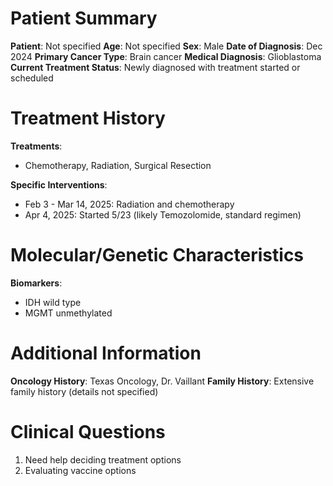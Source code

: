 # Patient Summary
**Patient**: Not specified **Age**: Not specified **Sex**: Male **Date of Diagnosis**: Dec 2024 **Primary Cancer Type**: Brain cancer **Medical Diagnosis**: Glioblastoma **Current Treatment Status**: Newly diagnosed with treatment started or scheduled

# Treatment History
**Treatments**:
* Chemotherapy, Radiation, Surgical Resection

**Specific Interventions**:
* Feb 3 - Mar 14, 2025: Radiation and chemotherapy
* Apr 4, 2025: Started 5/23 (likely Temozolomide, standard regimen)

# Molecular/Genetic Characteristics
**Biomarkers**:
* IDH wild type
* MGMT unmethylated

# Additional Information
**Oncology History**: Texas Oncology, Dr. Vaillant
**Family History**: Extensive family history (details not specified)

# Clinical Questions
1. Need help deciding treatment options
2. Evaluating vaccine options
